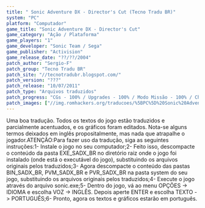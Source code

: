 ```yaml
---
title: " Sonic Adventure DX - Director's Cut (Tecno Tradu BR)"
system: "PC"
platform: "Computador"
game_title: "Sonic Adventure DX - Director's Cut"
game_category: "Ação / Plataforma"
game_players: "1"
game_developer: "Sonic Team / Sega"
game_publisher: "Activision"
game_release_date: "??/??/2004"
patch_author: "Sergio-F"
patch_group: "Tecno Tradu BR"
patch_site: "//tecnotradubr.blogspot.com/"
patch_version: "???"
patch_release: "10/07/2011"
patch_type: "Arquivos traduzidos"
patch_progress: "CGs - 100% / Upgrades - 100% / Modo Missão - 100% / Chaos Garden - 100% / Adventure Field - 100% / Dicas - 100% / Mensagens dos Monitores - 100% / Gráficos - 100% / autorun.exe - 100% / readme.txt - 100%"
patch_images: ["//img.romhackers.org/traducoes/%5BPC%5D%20Sonic%20Adventure%20DX%20Director's%20Cut%20-%20Tecno%20Tradu%20BR%20-%201.jpg","//img.romhackers.org/traducoes/%5BPC%5D%20Sonic%20Adventure%20DX%20Director's%20Cut%20-%20Tecno%20Tradu%20BR%20-%202.jpg","//img.romhackers.org/traducoes/%5BPC%5D%20Sonic%20Adventure%20DX%20Director's%20Cut%20-%20Tecno%20Tradu%20BR%20-%203.jpg"]
---
```

Uma boa tradução. Todos os textos do jogo estão traduzidos e parcialmente acentuados, e os gráficos foram editados. Nota-se alguns termos deixados em inglês propositalmente, mas nada que atrapalhe o jogador.ATENÇÃO:Para fazer uso da tradução, siga as seguintes instruções:1- Instale o jogo no seu computador;2- Feito isso, descompacte o conteúdo da pasta EXE_SADX_BR no diretório raiz onde o jogo foi instalado (onde está o executável do jogo), substituindo os arquivos originais pelos traduzidos;3- Agora descompacte o conteúdo das pastas BIN_SADX_BR, PVM_SADX_BR e PVR_SADX_BR na pasta system do seu jogo, substituindo os arquivos originais pelos traduzidos;4- Execute o jogo através do arquivo sonic.exe;5- Dentro do jogo, vá ao menu OPÇÕES -> IDIOMA e escolha VOZ -> INGLÊS. Depois aperte ENTER e escolha TEXTO -> PORTUGUÊS;6- Pronto, agora os textos e gráficos estarão em português.